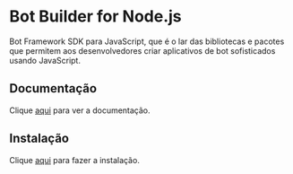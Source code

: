 # Bot Builder for Node.js

Bot Framework SDK para JavaScript, que é o lar das bibliotecas e pacotes que permitem aos desenvolvedores criar aplicativos de bot sofisticados usando JavaScript.

## Documentação

Clique [aqui](https://github.com/Microsoft/botbuilder-js) para ver a documentação.

## Instalação

Clique [aqui](https://www.npmjs.com/package/botbuilder) para fazer a instalação.
